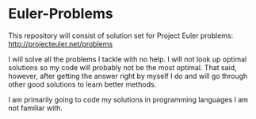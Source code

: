 Euler-Problems
==============

This repository will consist of solution set for Project Euler problems: http://projecteuler.net/problems

I will solve all the problems I tackle with no help. I will not look up optimal solutions so my code will probably not be the most optimal. That said, however, after getting the answer right by myself I do and will go through other good solutions to learn better methods.

I am primarily going to code my solutions in programming languages I am not familiar with.
